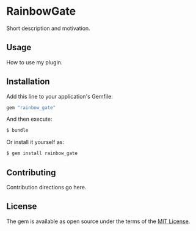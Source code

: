 # RainbowGate
Short description and motivation.

## Usage
How to use my plugin.

## Installation
Add this line to your application's Gemfile:

```ruby
gem "rainbow_gate"
```

And then execute:
```bash
$ bundle
```

Or install it yourself as:
```bash
$ gem install rainbow_gate
```

## Contributing
Contribution directions go here.

## License
The gem is available as open source under the terms of the [MIT License](https://opensource.org/licenses/MIT).
